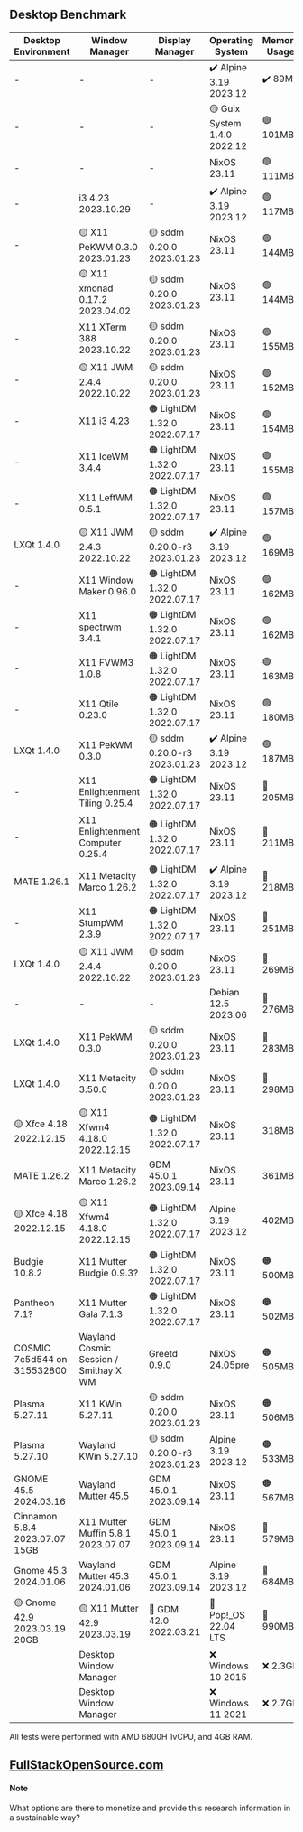 ## Desktop Benchmark

|Desktop Environment              |Window Manager                         |Display Manager             |Operating System              |Memory Usage|Processor Usage    |Size on Disk|Reboot Time  |
|---------------------------------|---------------------------------------|----------------------------|------------------------------|------------|-------------------|------------|-------------|
|-                                |-                                      |-                           |✔️ Alpine 3.19 2023.12        |✔️ 89MB     |✔️ 0.00, 0.00, 0.00|✔️ 342M     |11 Seconds   |
|-                                |-                                      |-                           |🟡 Guix System 1.4.0 2022.12  |🟢 101MB    |✔️ 0.00, 0.00, 0.00|🟢 1.5G     |🟠 13 Seconds|
|-                                |-                                      |-                           |NixOS 23.11                   |🟢 111MB    |✔️ 0.00, 0.00, 0.00|🔵 2.4G     |🟢 6 Seconds |
|-                                |i3 4.23 2023.10.29                     |-                           |✔️ Alpine 3.19 2023.12        |🟢 117MB    |✔️ 0.00, 0.00, 0.00|✔️ 569M     |🟠 14 Seconds|
|-                                |🟡 X11 PeKWM 0.3.0 2023.01.23          |🟡 sddm 0.20.0 2023.01.23   |NixOS 23.11                   |🟢 144MB    |✔️ 0.00, 0.00, 0.00|🔵 3.3G     |🟢 7 Seconds |
|                                 |🟡 X11 xmonad 0.17.2 2023.04.02        |🟡 sddm 0.20.0 2023.01.23   |NixOS 23.11                   |🟢 144MB    |✔️ 0.00, 0.00, 0.00|5.9G        |🟢 7 Seconds |
|-                                |X11 XTerm 388 2023.10.22               |🟡 sddm 0.20.0 2023.01.23   |NixOS 23.11                   |🟢 155MB    |✔️ 0.00, 0.00, 0.00|🔵 3.3G     |🟢 6 Seconds |
|-                                |🟡 X11 JWM 2.4.4 2022.10.22            |🟡 sddm 0.20.0 2023.01.23   |NixOS 23.11                   |🟢 152MB    |✔️ 0.00, 0.00, 0.00|🔵 3.3G     |🟢 6 Seconds |
|-                                |X11 i3 4.23                            |🟠 LightDM 1.32.0 2022.07.17|NixOS 23.11                   |🟢 154MB    |🔵 0.07, 0.02, 0.00|🔵 3.2G     |🟢 7 Seconds |
|-                                |X11 IceWM 3.4.4                        |🟠 LightDM 1.32.0 2022.07.17|NixOS 23.11                   |🟢 155MB    |✔️ 0.00, 0.00, 0.00|🔵 3.2G     |🟢 7 Seconds |
|-                                |X11 LeftWM 0.5.1                       |🟠 LightDM 1.32.0 2022.07.17|NixOS 23.11                   |🟢 157MB    |✔️ 0.00, 0.00, 0.00|🔵 3.2G     |🟢 7 Seconds |
|LXQt 1.4.0                       |🟡 X11 JWM 2.4.3 2022.10.22            |🟡 sddm 0.20.0-r3 2023.01.23|✔️ Alpine 3.19 2023.12        |🟢 169MB    |✔️ 0.00, 0.00, 0.00|✔️ 795.3M   |12 Seconds   |
|-                                |X11 Window Maker 0.96.0                |🟠 LightDM 1.32.0 2022.07.17|NixOS 23.11                   |🟢 162MB    |🔵 0.07, 0.02, 0.00|🔵 3.2G     |🟢 7 Seconds |
|-                                |X11 spectrwm 3.4.1                     |🟠 LightDM 1.32.0 2022.07.17|NixOS 23.11                   |🟢 162MB    |🔵 0.07, 0.02, 0.00|🔵 3.2G     |🟢 7 Seconds |
|-                                |X11 FVWM3 1.0.8                        |🟠 LightDM 1.32.0 2022.07.17|NixOS 23.11                   |🟢 163MB    |0.20, 0.05, 0.02   |🔵 3.2G     |🔵 8 Seconds |
|-                                |X11 Qtile 0.23.0                       |🟠 LightDM 1.32.0 2022.07.17|NixOS 23.11                   |🟢 180MB    |🔵 0.07, 0.02, 0.00|🔵 3.2G     |🟢 7 Seconds |
|LXQt 1.4.0                       |X11 PekWM 0.3.0                        |🟡 sddm 0.20.0-r3 2023.01.23|✔️ Alpine 3.19 2023.12        |🟢 187MB    |✔️ 0.00, 0.00, 0.00|796.3M      |11 Seconds   |
|-                                |X11 Enlightenment Tiling 0.25.4        |🟠 LightDM 1.32.0 2022.07.17|NixOS 23.11                   |🔵 205MB    |🔵 0.07, 0.02, 0.00|5.4G        |🔵 8 Seconds |
|-                                |X11 Enlightenment Computer 0.25.4      |🟠 LightDM 1.32.0 2022.07.17|NixOS 23.11                   |🔵 211MB    |0.13, 0.03, 0.01   |5.4G        |🔵 9 Seconds |
|MATE 1.26.1                      |X11 Metacity Marco 1.26.2              |🟠 LightDM 1.32.0 2022.07.17|✔️ Alpine 3.19 2023.12        |🔵 218MB    |✔️ 0.00, 0.00, 0.00|🟢 1.3G     |🟠 14 Seconds|
|-                                |X11 StumpWM 2.3.9                      |🟠 LightDM 1.32.0 2022.07.17|NixOS 23.11                   |🔵 251MB    |🔵 0.07, 0.02, 0.00|🔵 3.3G     |🟢 7 Seconds |
|LXQt 1.4.0                       |🟡 X11 JWM 2.4.4 2022.10.22            |🟡 sddm 0.20.0 2023.01.23   |NixOS 23.11                   |🔵 269MB    |0.20, 0.05, 0.02   |5.3G        |🔵 9 Seconds |
|-                                |-                                      |-                           |Debian 12.5 2023.06           |🔵 276MB    |✔️ 0.00, 0.00, 0.00|🟢 1.7G     |✔️ 5 Seconds |
|LXQt 1.4.0                       |X11 PekWM 0.3.0                        |🟡 sddm 0.20.0 2023.01.23   |NixOS 23.11                   |🔵 283MB    |0.27, 0.06, 0.02   |5.3G        |🔵 9 Seconds |
|LXQt 1.4.0                       |X11 Metacity 3.50.0                    |🟡 sddm 0.20.0 2023.01.23   |NixOS 23.11                   |🔵 298MB    |🟠 0.41, 0.10, 0.03|5.3G        |🔵 9 Seconds |
|🟡 Xfce 4.18 2022.12.15          |🟡 X11 Xfwm4 4.18.0 2022.12.15         |🟠 LightDM 1.32.0 2022.07.17|NixOS 23.11                   |318MB       |🔵 0.07, 0.02, 0.00|5.0G        |10 Seconds   |
|MATE 1.26.2                      |X11 Metacity Marco 1.26.2              |GDM 45.0.1 2023.09.14       |NixOS 23.11                   |361MB       |0.20, 0.05, 0.02   |🟠 6.3G     |10 Seconds   |
|🟡 Xfce 4.18 2022.12.15          |🟡 X11 Xfwm4 4.18.0 2022.12.15         |🟠 LightDM 1.32.0 2022.07.17|Alpine 3.19 2023.12           |402MB       |✔️ 0.00, 0.00, 0.00|🟢 1.2G     |11 Seconds   |
|Budgie 10.8.2                    |X11 Mutter Budgie 0.9.3?               |🟠 LightDM 1.32.0 2022.07.17|NixOS 23.11                   |🟠 500MB    |🟠 0.34, 0.08, 0.03|🟠 6.3G     |11 Seconds   |
|Pantheon 7.1?                    |X11 Mutter Gala 7.1.3                  |🟠 LightDM 1.32.0 2022.07.17|NixOS 23.11                   |🟠 502MB    |🟠 0.36, 0.08, 0.03|6.0G        |🟠 14 Seconds|
|COSMIC 7c5d544 on 315532800      |Wayland Cosmic Session / Smithay X WM  |Greetd 0.9.0                |NixOS 24.05pre                |🟠 505MB    |🟠 0.39, 0.10, 0.03|🔵 3.9G     |11 Seconds   |
|Plasma 5.27.11                   |X11 KWin 5.27.11                       |🟡 sddm 0.20.0 2023.01.23   |NixOS 23.11                   |🟠 506MB    |🔴 2.02, 0.51, 0.17|🟠 6.8G     |🔴 24 Seconds|
|Plasma 5.27.10                   |Wayland KWin 5.27.10                   |🟡 sddm 0.20.0-r3 2023.01.23|Alpine 3.19 2023.12           |🟠 533MB    |🔴 1.28, 0.30, 0.10|🔵 2.2GB    |🟠 17 Seconds|
|GNOME 45.5 2024.03.16            |Wayland Mutter 45.5                    |GDM 45.0.1 2023.09.14       |NixOS 23.11                   |🟠 567MB    |0.21, 0.05, 0.02   |6.0G        |11 Seconds   |
|Cinnamon 5.8.4 2023.07.07 15GB   |X11 Mutter Muffin 5.8.1 2023.07.07     |GDM 45.0.1 2023.09.14       |NixOS 23.11                   |🔴 579MB    |🟠 0.94, 0.22, 0.07|🔴 7.3G     |🟠 13 Seconds|
|Gnome 45.3 2024.01.06            |Wayland Mutter 45.3 2024.01.06         |GDM 45.0.1 2023.09.14       |Alpine 3.19 2023.12           |🔴 684MB    |0.27, 0.06, 0.02   |🟢 1.8G     |🔴 21 Seconds|
|🟡 Gnome 42.9 2023.03.19 20GB    |🟡 X11 Mutter 42.9 2023.03.19          |🔴 GDM 42.0 2022.03.21      |🔴 Pop!_OS 22.04 LTS          |🔴 990MB    |🔴 2.51, 0.63, 0.21|🔴 7.0G     |🔴 26 Seconds|
|                                 |Desktop Window Manager                 |                            |❌ Windows 10 2015             |❌ 2.3GB     |0.04               |❌ 32.7G     |❌ 53 Seconds |
|                                 |Desktop Window Manager                 |                            |❌ Windows 11 2021             |❌ 2.7GB     |0.04               |❌ 40.0G     |❌ 57 Seconds |

All tests were performed with AMD 6800H 1vCPU, and 4GB RAM.

## [FullStackOpenSource.com](https://fullstackopensource.com/)

#### Note
What options are there to monetize and provide this research information in a sustainable way?
